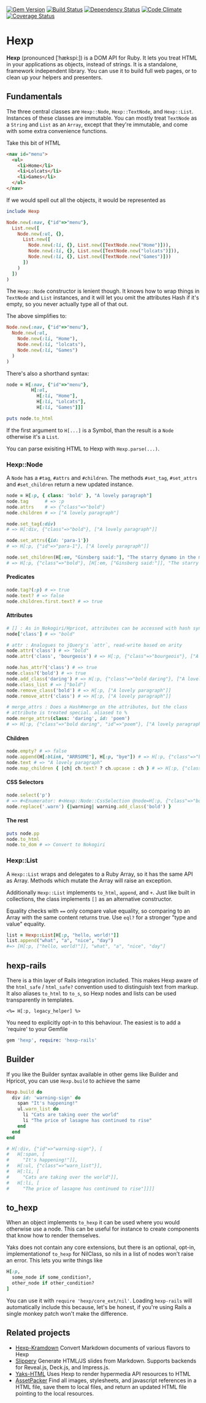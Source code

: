 [![Gem Version](https://badge.fury.io/rb/hexp.png)][gem]
[![Build Status](https://secure.travis-ci.org/plexus/hexp.png?branch=master)][travis]
[![Dependency Status](https://gemnasium.com/plexus/hexp.png)][gemnasium]
[![Code Climate](https://codeclimate.com/github/plexus/hexp.png)][codeclimate]
[![Coverage Status](https://coveralls.io/repos/plexus/hexp/badge.png?branch=master)][coveralls]

[gem]: https://rubygems.org/gems/hexp
[travis]: https://travis-ci.org/plexus/hexp
[gemnasium]: https://gemnasium.com/plexus/hexp
[codeclimate]: https://codeclimate.com/github/plexus/hexp
[coveralls]: https://coveralls.io/r/plexus/hexp

# Hexp

**Hexp** (pronounced [ˈɦækspi:]) is a DOM API for Ruby. It lets you treat HTML in your applications as objects, instead of strings. It is a standalone, framework independent library. You can use it to build full web pages, or to clean up your helpers and presenters.

## Fundamentals

The three central classes are `Hexp::Node`, `Hexp::TextNode`, and `Hexp::List`. Instances of these classes are immutable. You can mostly treat `TextNode` as a `String` and `List` as an `Array`, except that they're immutable, and come with some extra convenience functions.

Take this bit of HTML

``` html
<nav id="menu">
  <ul>
    <li>Home</li>
    <li>Lolcats</li>
    <li>Games</li>
  </ul>
</nav>
```

If we would spell out all the objects, it would be represented as

``` ruby
include Hexp

Node.new(:nav, {"id"=>"menu"},
  List.new([
    Node.new(:ul, {},
      List.new([
        Node.new(:li, {}, List.new([TextNode.new("Home")])),
        Node.new(:li, {}, List.new([TextNode.new("lolcats")])),
        Node.new(:li, {}, List.new([TextNode.new("Games")]))
      ])
    )
  ])
)
```

The `Hexp::Node` constructor is lenient though. It knows how to wrap things in `TextNode` and `List` instances, and it will let you omit the attributes Hash if it's empty, so you never actually type all of that out.

The above simplifies to:

``` ruby
Node.new(:nav, {"id"=>"menu"},
  Node.new(:ul,
    Node.new(:li, "Home"),
    Node.new(:li, "lolcats"),
    Node.new(:li, "Games")
  )
)
```

There's also a shorthand syntax:

``` ruby
node = H[:nav, {"id"=>"menu"},
         H[:ul,
           H[:li, "Home"],
           H[:li, "Lolcats"],
           H[:li, "Games"]]]

puts node.to_html
```

If the first argument to `H[...]` is a Symbol, than the result is a `Node` otherwise it's a `List`.

You can parse exisiting HTML to Hexp with `Hexp.parse(...)`.

### Hexp::Node

A `Node` has a `#tag`, `#attrs` and `#children`. The methods `#set_tag`, `#set_attrs` and `#set_children` return a new updated instance.

``` ruby
node = H[:p, { class: 'bold' }, "A lovely paragraph"]
node.tag      # => :p
node.attrs    # => {"class"=>"bold"}
node.children # => ["A lovely paragraph"]

node.set_tag(:div)
# => H[:div, {"class"=>"bold"}, ["A lovely paragraph"]]

node.set_attrs({id: 'para-1'})
# => H[:p, {"id"=>"para-1"}, ["A lovely paragraph"]]

node.set_children(H[:em, "Ginsberg said:"], "The starry dynamo in the machinery of night")
# => H[:p, {"class"=>"bold"}, [H[:em, ["Ginsberg said:"]], "The starry dynamo in the machinery of night"]]
```

#### Predicates

``` ruby
node.tag?(:p) # => true
node.text? # => false
node.children.first.text? # => true
```

#### Attributes

``` ruby
# [] : As in Nokogiri/Hpricot, attributes can be accessed with hash syntax
node['class'] # => "bold"

# attr : Analogues to jQuery's `attr`, read-write based on arity
node.attr('class') # => "bold"
node.attr('class', 'bourgeois') # => H[:p, {"class"=>"bourgeois"}, ["A lovely paragraph"]]

node.has_attr?('class') # => true
node.class?('bold') # => true
node.add_class('daring') # => H[:p, {"class"=>"bold daring"}, ["A lovely paragraph"]]
node.class_list # => ["bold"]
node.remove_class('bold') # => H[:p, ["A lovely paragraph"]]
node.remove_attr('class') # => H[:p, ["A lovely paragraph"]]

# merge_attrs : Does a Hash#merge on the attributes, but the class
# attribute is treated special. aliased to %
node.merge_attrs(class: 'daring', id: 'poem')
# => H[:p, {"class"=>"bold daring", "id"=>"poem"}, ["A lovely paragraph"]]
```

#### Children

``` ruby
node.empty? # => false
node.append(H[:blink, "ARRSOME"], H[:p, "bye"]) # => H[:p, {"class"=>"bold"}, ["A lovely paragraph", H[:blink, ["ARRSOME"]], H[:p, ["bye"]]]]
node.text # => "A lovely paragraph"
node.map_children { |ch| ch.text? ? ch.upcase : ch } # => H[:p, {"class"=>"bold"}, ["A LOVELY PARAGRAPH"]]
```

#### CSS Selectors

``` ruby
node.select('p')
# => #<Enumerator: #<Hexp::Node::CssSelection @node=H[:p, {"class"=>"bold"}, ["A lovely paragraph"]] @css_selector="p" matches=true>:each>
node.replace('.warn') {|warning| warning.add_class('bold') }
```

#### The rest

``` ruby
puts node.pp
node.to_html
node.to_dom # => Convert to Nokogiri
```

### Hexp::List

A `Hexp::List` wraps and delegates to a Ruby Array, so it has the same
API as Array. Methods which mutate the Array will raise an exception.

Additionally `Hexp::List` implements `to_html`, `append`, and `+`. Just like built in collections, the class implements `[]` as an alternative constructor.

Equality checks with `==` only compare value equality, so comparing to an Array with the same content returns true. Use `eql?` for a stronger "type and value" equality.

``` ruby
list = Hexp::List[H[:p, "hello, world!"]]
list.append("what", "a", "nice", "day")
#=> [H[:p, ["hello, world!"]], "what", "a", "nice", "day"]
```

## hexp-rails

There is a thin layer of Rails integration included. This makes Hexp aware of the `html_safe` / `html_safe?` convention used to distinguish text from markup. It also aliases `to_html` to `to_s`, so Hexp nodes and lists can be used transparently in templates.

``` erb
<%= H[:p, legacy_helper] %>
```

You need to explicitly opt-in to this behaviour. The easiest is to add a 'require' to your Gemfile

``` ruby
gem 'hexp', require: 'hexp-rails'
```

## Builder

If you like the Builder syntax available in other gems like Builder and Hpricot, you can use `Hexp.build` to achieve the same

``` ruby
Hexp.build do
  div id: 'warning-sign' do
    span "It's happening!"
    ul.warn_list do
      li "Cats are taking over the world"
      li "The price of lasagne has continued to rise"
    end
  end
end

# H[:div, {"id"=>"warning-sign"}, [
#   H[:span, [
#     "It's happening!"]],
#   H[:ul, {"class"=>"warn_list"}],
#   H[:li, [
#     "Cats are taking over the world"]],
#   H[:li, [
#     "The price of lasagne has continued to rise"]]]]
```

## to_hexp

When an object implements `to_hexp` it can be used where you would otherwise use a node. This can be useful for instance to create components that know how to render themselves.

Yaks does not contain any core extensions, but there is an optional, opt-in, implementationof `to_hexp` for NilClass, so nils in a list of nodes won't raise an error. This lets you write things like

``` ruby
H[:p,
  some_node if some_condition?,
  other_node if other_condition?
]
```

You can use it with `require 'hexp/core_ext/nil'`. Loading `hexp-rails` will automatically include this because, let's be honest, if you're using Rails a single monkey patch won't make the difference.

## Related projects

* [Hexp-Kramdown](https://github.com/plexus/hexp-kramdown) Convert Markdown documents of various flavors to Hexp
* [Slippery](https://github.com/plexus/slippery) Generate HTML/JS slides from Markdown. Supports backends for Reveal.js, Deck.js, and Impress.js.
* [Yaks-HTML](https://github.com/plexus/slippery) Uses Hexp to render hypermedia API resources to HTML
* [AssetPacker](https://github.com/plexus/asset_packer) Find all images, stylesheets, and javascript references in a HTML file, save them to local files, and return an updated HTML file pointing to the local resources.

